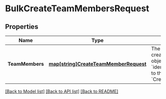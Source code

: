 # BulkCreateTeamMembersRequest

## Properties
Name | Type | Description | Notes
------------ | ------------- | ------------- | -------------
**TeamMembers** | [**map[string]CreateTeamMemberRequest**](CreateTeamMemberRequest.md) | The data which will be used to create the &#x60;TeamMember&#x60; objects. Each key is the &#x60;idempotency_key&#x60; that maps to the &#x60;CreateTeamMemberRequest&#x60;. | [default to null]

[[Back to Model list]](../README.md#documentation-for-models) [[Back to API list]](../README.md#documentation-for-api-endpoints) [[Back to README]](../README.md)

